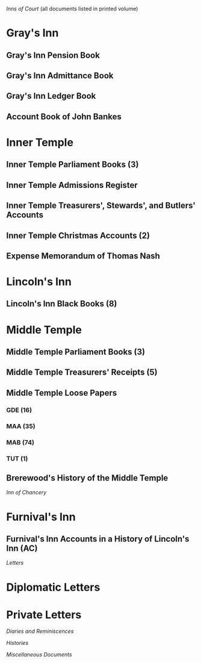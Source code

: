 _Inns of Court_
(all documents listed in printed volume)

# Gray's Inn
## Gray's Inn Pension Book
## Gray's Inn Admittance Book
## Gray's Inn Ledger Book
## Account Book of John Bankes

# Inner Temple
## Inner Temple Parliament Books (3)
## Inner Temple Admissions Register
## Inner Temple Treasurers', Stewards', and Butlers' Accounts
## Inner Temple Christmas Accounts (2)
## Expense Memorandum of Thomas Nash

# Lincoln's Inn
## Lincoln's Inn Black Books (8)

# Middle Temple
## Middle Temple Parliament Books (3)
## Middle Temple Treasurers' Receipts (5)
## Middle Temple Loose Papers
### GDE (16)
### MAA (35)
### MAB (74)
### TUT (1)
## Brerewood's History of the Middle Temple

_Inn of Chancery_
# Furnival's Inn
## Furnival's Inn Accounts in a History of Lincoln's Inn (AC)

_Letters_
# Diplomatic Letters
# Private Letters

_Diaries and Reminiscences_

_Histories_

_Miscellaneous Documents_
